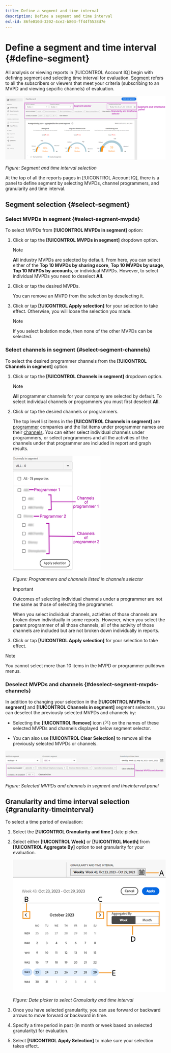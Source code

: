```yaml
---
title: Define a segment and time interval
description: Define a segment and time interval
exl-id: 86fe010d-3202-4ce2-b803-ff44f5538d7e
---
```

# Define a segment and time interval {#define-segment}

All analysis or viewing reports in [!UICONTROL Account IQ] begin with defining segment and selecting time interval for evaluation. [Segment](/help/accountiq/product-concepts.md#segmet-def) refers to all the subscribers or viewers that meet your criteria (subscribing to an MVPD and viewing sepcific channels) of evaluation.

![](assets/segment-panel.png)

*Figure: Segment and time interval selection*

At the top of all the reports pages in [!UICONTROL Account IQ], there is a panel to define segment by selecting MVPDs, channel programmers, and granularity and time interval.

## Segment selection {#select-segment}

### Select MVPDs in segment {#select-segment-mvpds}

To select MVPDs from **[!UICONTROL MVPDs in segment]** option:

1. Click or tap the **[!UICONTROL MVPDs in segment]** dropdown option.

   >[!NOTE]
   >
   >**All** industry MVPDs are selected by default. From here, you can select either of the **Top 10 MVPDs by sharing score**, **Top 10 MVPDs by usage**, **Top 10 MVPDs by accounts**, or individual MVPDs. However, to select individual MVPDs you need to deselect **All**.

1. Click or tap the desired MVPDs.

    You can remove an MVPD from the selection by deselecting it.

1. Click or tap **[!UICONTROL Apply selection]** for your selection to take effect. Otherwise, you will loose the selection you made.

   >[!NOTE]
   >
   >If you select Isolation mode, then none of the other MVPDs can be selected.

### Select channels in segment {#select-segment-channels}

To select the desired programmer channels from the **[!UICONTROL Channels in segment]** option:

1. Click or tap the **[!UICONTROL Channels in segment]** dropdown option.

   >[!NOTE]
   >
   >**All** programmer channels for your company are selected by default. To select individual channels or programmers you must first deselect **All**.

1. Click or tap the desired channels or programmers.

   The top level list items in the **[!UICONTROL Channels in segment]** are [programmer](/help/accountiq/product-concepts.md#programmer-def) companies and the list items under programmer names are their [channels](/help/accountiq/product-concepts.md#channel-def). You can either select individual channels under programmers, or select programmers and all the activities of the channels under that programmer are included in report and graph results.

   ![](assets/programmer-channels.png)


   *Figure: Programmers and channels listed in channels selector*

   >[!IMPORTANT]
   >
   >Outcomes of selecting individual channels under a programmer are not the same as those of selecting the programmer.
   >
   >
   >When you select individual channels, activities of those channels are broken down individually in some reports. However, when you select the parent programmer of all those channels, all of the activity of those channels are included but are not broken down individually in reports.

1. Click or tap **[!UICONTROL Apply selection]** for your selection to take effect.

>[!NOTE]
>
>You cannot select more than 10 items in the MVPD or programmer pulldown menus.

### Deselect MVPDs and channels {#deselect-segment-mvpds-channels}

In addition to changing your selection in the **[!UICONTROL MVPDs in segment]** and **[!UICONTROL Channels in segment]** segment selectors, you can deselect the previously selected MVPDs and channels by:

* Selecting the **[!UICONTROL Remove]** icon (![remove icon](assets/remove-icon.png)) on the names of these selected MVPDs and channels displayed below segment selector.

* You can also use **[!UICONTROL Clear Selection]** to remove all the previously selected MVPDs or channels.

![](assets/segment-panel-selection.png)

*Figure: Selected MVPDs and channels in segment and timeinterval panel*

## Granularity and time interval selection {#granularity-timeinterval}

To select a time period of evaluation:

1. Select the **[!UICONTROL Granularity and time ]** date picker.

1. Select either **[!UICONTROL Week]** or **[!UICONTROL Month]** from **[!UICONTROL Aggregate By]** option to set granularity for your evaluation.

   ![](assets/granularity-timeinterval-weekwise.png)
   
   
   *Figure: Date picker to select Granularity and time interval*

1. Once you have selected granularity, you can use forward or backward arrows to move forward or backward in time.

1. Specify a time period in past (in month or week based on selected granularity)  for evaluation.

1. Select **[!UICONTROL Apply Selection]** to make sure your selection takes effect.
